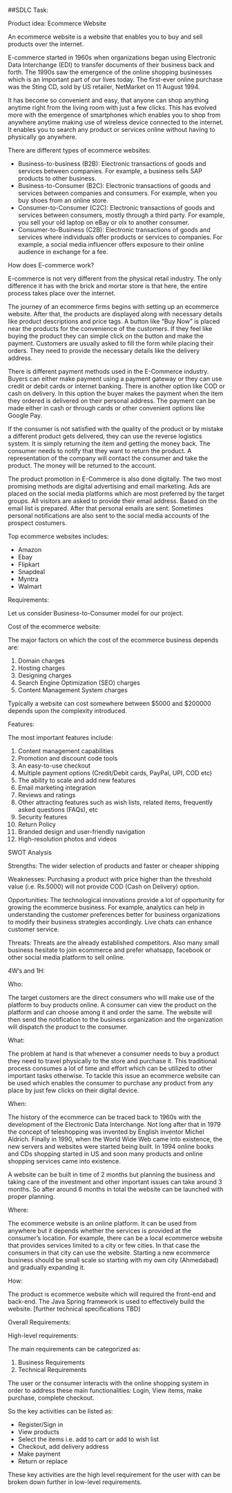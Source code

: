 ﻿##SDLC Task:

Product idea: Ecommerce Website

An ecommerce website is a website that enables you to buy and sell products over the internet. 

E-commerce started in 1960s when organizations began using Electronic Data Interchange (EDI) to transfer documents of their business back and forth. The 1990s saw the emergence of the online shopping businesses which is an important part of our lives today. The first-ever online purchase was the Sting CD, sold by US retailer, NetMarket on 11 August 1994. 

It has become so convenient and easy, that anyone can shop anything anytime right from the living room with just a few clicks. This has evolved more with the emergence of smartphones which enables you to shop from anywhere anytime making use of wireless device connected to the internet. It enables you to search any product or services online without having to physically go anywhere. 

There are different types of ecommerce websites:

- Business-to-business (B2B): Electronic transactions of goods and services between companies. For example, a business sells SAP products to other business.
- Business-to-Consumer (B2C): Electronic transactions of goods and services between companies and consumers. For example, when you buy shoes from an online store.
- Consumer-to-Consumer (C2C): Electronic transactions of goods and services between consumers, mostly through a third party. For example, you sell your old laptop on eBay or olx to another consumer.
- Consumer-to-Business (C2B): Electronic transactions of goods and services where individuals offer products or services to companies. For example, a social media influencer offers exposure to their online audience in exchange for a fee.

How does E-commerce work?

E-commerce is not very different from the physical retail industry. The only difference it has with the brick and mortar store is that here, the entire process takes place over the internet. 

The journey of an ecommerce firms begins with setting up an ecommerce website. After that, the products are displayed along with necessary details like product descriptions and price tags. A button like “Buy Now” is placed near the products for the convenience of the customers. If they feel like buying the product they can simple click on the button and make the payment. Customers are usually asked to fill the form while placing their orders. They need to provide the necessary details like the delivery address.

There is different payment methods used in the E-Commerce industry. Buyers can either make payment using a payment gateway or they can use credit or debit cards or internet banking. There is another option like COD or cash on delivery. In this option the buyer makes the payment when the item they ordered is delivered on their personal address. The payment can be made either in cash or through cards or other convenient options like Google Pay.

If the consumer is not satisfied with the quality of the product or by mistake a different product gets delivered, they can use the reverse logistics system. It is simply returning the item and getting the money back. The consumer needs to notify that they want to return the product. A representation of the company will contact the consumer and take the product. The money will be returned to the account. 

The product promotion in E-Commerce is also done digitally. The two most promising methods are digital advertising and email marketing. Ads are placed on the social media platforms which are most preferred by the target groups. All visitors are asked to provide their email address. Based on the email list is prepared. After that personal emails are sent. Sometimes personal notifications are also sent to the social media accounts of the prospect costumers. 

Top ecommerce websites includes:

- Amazon
- Ebay
- Flipkart
- Snapdeal
- Myntra
- Walmart

Requirements:

Let us consider Business-to-Consumer model for our project.

Cost of the ecommerce website:

The major factors on which the cost of the ecommerce business depends are:

1. Domain charges
1. Hosting charges
1. Designing charges
1. Search Engine Optimization (SEO) charges
1. Content Management System charges

Typically a website can cost somewhere between $5000 and $200000 depends upon the complexity introduced.

Features:

The most important features include:

1. Content management capabilities
1. Promotion and discount code tools
1. An easy-to-use checkout 
1. Multiple payment options (Credit/Debit cards, PayPal, UPI, COD etc)
1. The ability to scale and add new features
1. Email marketing integration
1. Reviews and ratings
1. Other attracting features such as wish lists, related items, frequently asked questions (FAQs), etc
1. Security features
1. Return Policy
1. Branded design and user-friendly navigation
1. High-resolution photos and videos

SWOT Analysis

Strengths: The wider selection of products and faster or cheaper shipping

Weaknesses: Purchasing a product with price higher than the threshold value (i.e. Rs.5000) will not provide COD (Cash on Delivery) option.

Opportunities: The technological innovations provide a lot of opportunity for growing the ecommerce business. For example, analytics can help in understanding the customer preferences better for business organizations to modify their business strategies accordingly. Live chats can enhance customer service.

Threats: Threats are the already established competitors. Also many small business hesitate to join ecommerce and prefer whatsapp, facebook or other social media platform to sell online.

4W’s and 1H:

Who:

The target customers are the direct consumers who will make use of the platform to buy products online. A consumer can view the product on the platform and can choose among it and order the same. The website will then send the notification to the business organization and the organization will dispatch the product to the consumer.

What:

The problem at hand is that whenever a consumer needs to buy a product they need to travel physically to the store and purchase it. This traditional process consumes a lot of time and effort which can be utilized to other important tasks otherwise. To tackle this issue an ecommerce website can be used which enables the consumer to purchase any product from any place by just few clicks on their digital device. 

When:

The history of the ecommerce can be traced back to 1960s with the development of the Electronic Data Interchange. Not long after that in 1979 the concept of teleshopping was invented by English inventor Michel Aldrich. Finally in 1990, when the World Wide Web came into existence, the new servers and websites were started being built. In 1994 online books and CDs shopping started in US and soon many products and online shopping services came into existence. 

A website can be built in time of 2 months but planning the business and taking care of the investment and other important issues can take around 3 months. So after around 6 months in total the website can be launched with proper planning.

Where:

The ecommerce website is an online platform. It can be used from anywhere but it depends whether the services is provided at the consumer’s location. For example, there can be a local ecommerce website that provides services limited to a city or few cities. In that case the consumers in that city can use the website. Starting a new ecommerce business should be small scale so starting with my own city (Ahmedabad) and gradually expanding it.

How:

The product is ecommerce website which will required the front-end and back-end. The Java Spring framework is used to effectively build the website. [further technical specifications TBD]

Overall Requirements:

High-level requirements:

The main requirements can be categorized as:

1. Business Requirements
1. Technical Requirements

The user or the consumer interacts with the online shopping system in order to address these main functionalities: Login, View items, make purchase, complete checkout.

So the key activities can be listed as:

- Register/Sign in
- View products
- Select the items i.e. add to cart or add to wish list
- Checkout, add delivery address
- Make payment
- Return or replace

These key activities are the high level requirement for the user with can be broken down further in low-level requirements.
